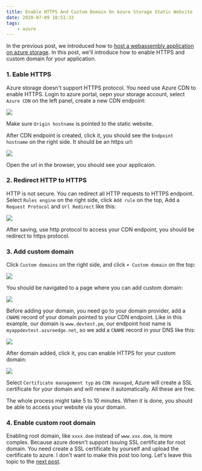 ```yaml
---
title: Enable HTTPS And Custom Domain On Azure Storage Static Website
date: 2020-07-09 18:51:33
tags:
    - azure
---
```


In the previous post, we introduced how to [host a webassembly application on azure storage](/2020/07/09/host-a-webassembly-application-on-azure-storage/).
In this post, we'll introduce how to enable HTTPS and custom domain for your application.

### 1. Eable HTTPS

Azure storage doesn't support HTTPS protocol. You need use Azure CDN to enable HTTPS. Login to azure portal, oepn your storage account, select `Azure CDN`
on the left panel, create a new CDN endpoint:

![](/images/enable-https-and-custom-domain-on-azure-storage-static-website-1.png)

Make sure `Origin hostname` is pointed to the static website.

After CDN endpoint is created, click it, you should see the `Endpoint hostname` on the right side. It should be an https url:

![](/images/enable-https-and-custom-domain-on-azure-storage-static-website-2.png)

Open the url in the browser, you should see your applicaion.

### 2. Redirect HTTP to HTTPS

HTTP is not secure. You can redirect all HTTP requests to HTTPS endpoint. Select `Rules engine` on the right side, click `Add rule` on the top,
Add a `Request Protocol` and `Url Redirect` like this:

![](/images/enable-https-and-custom-domain-on-azure-storage-static-website-3.png)

After saving, use http protocol to access your CDN endpoint, you should be redirect to https protocol.

### 3. Add custom domain

Click `Custom domains` on the right side, and click `+ Custom domain` on the top:

![](/images/enable-https-and-custom-domain-on-azure-storage-static-website-4.png)

You should be navigated to a page where you can add custom domain:

![](/images/enable-https-and-custom-domain-on-azure-storage-static-website-5.png)

Before adding your domain, you need go to your domain provider, add a `CNAME` record of your domain pointed to your CDN endpoint. Like in this example,
our domain is `www.devtest.pm`, our endpoint host name is `myappdevtest.azureedge.net`, so we add a `CNAME` record in your DNS like this:

![](/images/enable-https-and-custom-domain-on-azure-storage-static-website-6.png)

After domain added, click it, you can enable HTTPS for your custom domain:

![](/images/enable-https-and-custom-domain-on-azure-storage-static-website-7.png)

Select `Certificate management typ` as `CDN managed`, Azure will create a SSL certificate for your domain and will renew it automatically. All these
are free.

The whole process might take 5 to 10 minutes. When it is done, you should be able to access your website via your domain.

### 4. Enable custom root domain

Enabling root domain, like `xxxx.dom` instead of `www.xxx.dom`, is more complex. Because azure doesn't support issuing SSL certificate for root domain.
You need create a SSL certificate by yourself and upload the certificate to azure. I don't want to make this post too long. Let's leave this topic to
the [next post](/2020/07/10/enable-https-and-root-domain-on-azure-cdn/).
